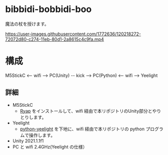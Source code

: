 # bibbidi-bobbidi-boo
魔法の杖を授けます。

https://user-images.githubusercontent.com/1772636/120218272-72072d80-c274-11eb-80d1-2a8615c4c9fa.mp4

# 構成
M5StickC <-- wifi --> PC(Unity) -- kick --> PC(Python) <-- wifi --> Yeelight

## 詳細
* M5StickC
  * [Ryap](https://github.com/machidyo/RyapY) をインストールして、wifi 経由で本リポジトリのUnity部分とやりとりします。
* Yeelight 
  * [python-yeelight](https://gitlab.com/stavros/python-yeelight) を下地に、wifi 経由で本リポジトリの python プログラムで操作します。
* Unity 2021.1.1f1
* PC と wifi 2.4GHz(Yeelight の仕様）
